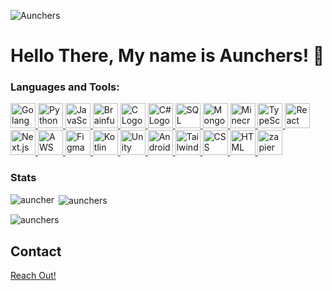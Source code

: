 <p align="left"> <img src="https://komarev.com/ghpvc/?username=Aunchers&label=Profile%20views&color=0e75b6&style=flat" alt="Aunchers" /> </p>

# Hello There, My name is Aunchers! 👋

<h3 align="left">Languages and Tools:</h3>
<a href="https://golang.org/" target="_blank">
  <img src="https://upload.wikimedia.org/wikipedia/commons/0/05/Go_Logo_Blue.svg" alt="Golang Logo" width="40" height="40">
</a>
<a href="https://www.python.org/" target="_blank">
  <img src="https://www.python.org/static/community_logos/python-logo.png" alt="Python Logo" width="40" height="40">
</a>
<a href="https://www.javascript.com/" target="_blank">
  <img src="https://upload.wikimedia.org/wikipedia/commons/6/6a/JavaScript-logo.png" alt="JavaScript Logo" width="40" height="40">
</a>
<a href="https://esolangs.org/wiki/Brainfuck" target="_blank">
  <img src="https://upload.wikimedia.org/wikipedia/commons/b/ba/Brainfuck-mw-logo.png" alt="Brainfuck Logo" width="40" height="40">
</a>
<a href="https://en.wikipedia.org/wiki/C_(programming_language)" target="_blank">
  <img src="https://upload.wikimedia.org/wikipedia/commons/1/19/C_Logo.png" alt="C Logo" width="40" height="40">
</a>
<a href="https://docs.microsoft.com/en-us/dotnet/csharp/" target="_blank">
  <img src="https://upload.wikimedia.org/wikipedia/commons/4/4f/Csharp_Logo.png" alt="C# Logo" width="40" height="40">
</a>
<a href="https://www.w3schools.com/sql/" target="_blank">
  <img src="https://upload.wikimedia.org/wikipedia/commons/8/87/Sql_data_base_with_logo.png" alt="SQL Logo" width="40" height="40">
</a>
<a href="https://www.mongodb.com/" target="_blank">
  <img src="https://webassets.mongodb.com/_com_assets/cms/mongodb-logo-rgb-j6w271g1xn.jpg" alt="MongoDB Logo" width="40" height="40">
</a>
<a href="https://www.minecraft.net/en-us" target="_blank">
  <img src="https://upload.wikimedia.org/wikipedia/en/5/51/Minecraft_cover.png" alt="Minecraft Bedrock Logo" width="40" height="40">
</a>
<a href="https://www.typescriptlang.org/" target="_blank">
  <img src="https://cdn.worldvectorlogo.com/logos/typescript.svg" alt="TypeScript Logo" width="40" height="40">
</a>
<a href="https://reactjs.org/" target="_blank">
  <img src="https://upload.wikimedia.org/wikipedia/commons/a/a7/React-icon.svg" alt="React Logo" width="40" height="40">
</a>
<a href="https://nextjs.org/" target="_blank">
  <img src="https://cdn.worldvectorlogo.com/logos/nextjs-2.svg" alt="Next.js Logo" width="40" height="40">
</a>
<a href="https://aws.amazon.com/" target="_blank">
  <img src="https://upload.wikimedia.org/wikipedia/commons/9/93/Amazon_Web_Services_Logo.svg" alt="AWS Logo" width="40" height="40">
</a>
<a href="https://www.figma.com/" target="_blank">
  <img src="https://upload.wikimedia.org/wikipedia/commons/3/33/Figma-logo.svg" alt="Figma Logo" width="40" height="40">
</a>
<a href="https://kotlinlang.org/" target="_blank">
  <img src="https://upload.wikimedia.org/wikipedia/commons/7/74/Kotlin_Icon.png" alt="Kotlin Logo" width="40" height="40">
</a>
<a href="https://unity.com/" target="_blank">
  <img src="https://upload.wikimedia.org/wikipedia/commons/1/19/Unity_Technologies_logo.svg" alt="Unity Logo" width="40" height="40">
</a>
<a href="https://www.android.com/" target="_blank">
  <img src="https://upload.wikimedia.org/wikipedia/commons/3/3e/Android_logo_2019.png" alt="Android Logo" width="40" height="40">
</a>
<a href="https://tailwindcss.com/" target="_blank">
  <img src="https://upload.wikimedia.org/wikipedia/commons/d/d5/Tailwind_CSS_Logo.svg" alt="Tailwind CSS Logo" width="40" height="40">
</a>
<a href="https://developer.mozilla.org/en-US/docs/Web/CSS" target="_blank">
  <img src="https://upload.wikimedia.org/wikipedia/commons/d/d5/CSS3_logo_and_wordmark.svg" alt="CSS Logo" width="40" height="40">
</a>
<a href="https://developer.mozilla.org/en-US/docs/Web/HTML" target="_blank">
  <img src="https://upload.wikimedia.org/wikipedia/commons/6/61/HTML5_logo_and_wordmark.svg" alt="HTML Logo" width="40" height="40">
</a>
<a href="https://zapier.com" target="_blank" rel="noreferrer"> <img src="https://www.vectorlogo.zone/logos/zapier/zapier-icon.svg" alt="zapier" width="40" height="40"/> </a> </p>

### Stats

<p><img align="left" src="https://github-readme-stats.vercel.app/api/top-langs?username=aunchers&show_icons=true&locale=en&layout=compact" alt="auncher" /></p>

<p>&nbsp;<img align="center" src="https://github-readme-stats.vercel.app/api?username=aunchers&show_icons=true&locale=en" alt="aunchers" /></p>

<p><img align="center" src="https://github-readme-streak-stats.herokuapp.com/?user=aunchers&" alt="aunchers" /></p>

## Contact
<a href='mailto:1_aunchers@proton.me'>Reach Out!</a>
